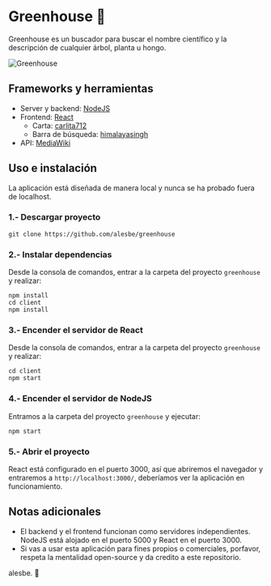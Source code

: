 # Greenhouse 🍃
Greenhouse es un buscador para buscar el nombre científico y la descripción de cualquier árbol, planta u hongo.

![Greenhouse](https://i.imgur.com/zUuVAlQ.png)

## Frameworks y herramientas
- Server y backend: [NodeJS](https://nodejs.org/en/)
- Frontend: [React](https://es.reactjs.org/)
    - Carta: [carlita712](https://codepen.io/carlita712/pen/mNLzye)
    - Barra de búsqueda: [himalayasingh](https://codepen.io/himalayasingh/pen/dqjLgO)
- API: [MediaWiki](https://www.mediawiki.org/wiki/API:Main_page/es)

## Uso e instalación
La aplicación está diseñada de manera local y nunca se ha probado fuera de localhost.

### 1.- Descargar proyecto
```
git clone https://github.com/alesbe/greenhouse
```

### 2.- Instalar dependencias
Desde la consola de comandos, entrar a la carpeta del proyecto `greenhouse` y realizar:
```
npm install
cd client
npm install
```

### 3.- Encender el servidor de React
Desde la consola de comandos, entrar a la carpeta del proyecto `greenhouse` y realizar:
```
cd client
npm start
```

### 4.- Encender el servidor de NodeJS
Entramos a la carpeta del proyecto `greenhouse` y ejecutar:
```
npm start
```

### 5.- Abrir el proyecto
React está configurado en el puerto 3000, así que abriremos el navegador y entraremos a `http://localhost:3000/`, deberíamos ver la aplicación en funcionamiento.

## Notas adicionales
- El backend y el frontend funcionan como servidores independientes. NodeJS está alojado en el puerto 5000 y React en el puerto 3000.
- Si vas a usar esta aplicación para fines propios o comerciales, porfavor, respeta la mentalidad open-source y da credito a este repositorio.

alesbe. 🍃